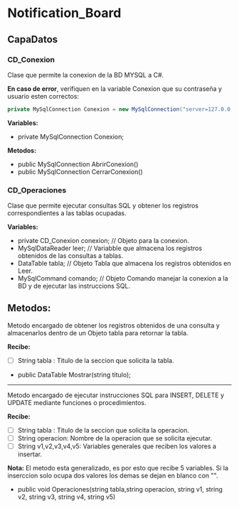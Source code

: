 # Notification_Board

## CapaDatos
### CD_Conexion
Clase que permite la conexion de la BD MYSQL a C#.

**En caso de error**, verifiquen en la variable Conexion que su contraseña y usuario esten correctos:
```csharp
private MySqlConnection Conexion = new MySqlConnection("server=127.0.0.1; database=escuela; Uid=root; pwd=root;");
```
**Variables:**

- private MySqlConnection Conexion;

**Metodos:**

- public MySqlConnection AbrirConexion()
- public MySqlConnection CerrarConexion()

### CD_Operaciones
Clase que permite ejecutar consultas SQL y obtener los registros correspondientes a las tablas ocupadas.

**Variables:**

- private CD_Conexion conexion; // Objeto para la conexion.
- MySqlDataReader leer; // Variabble que almacena los registros obtenidos de las consultas a tablas.
- DataTable tabla; // Objeto Tabla que almacena los registros obtenidos en Leer.
- MySqlCommand comando; // Objeto Comando manejar la conexion a la BD y de ejecutar las instruccions SQL.

**Metodos:**
---
Metodo encargado de obtener los registros obtenidos de una consulta y almacenarlos dentro de un Objeto tabla para retornar la tabla.

__Recibe:__

- [ ] String tabla : Titulo de la seccion que solicita la tabla.

- public DataTable Mostrar(string titulo);
---
Metodo encargado de ejecutar instrucciones SQL para INSERT, DELETE y UPDATE
mediante funciones o procedimientos. 

__Recibe:__

- [ ] String tabla : Titulo de la seccion que solicita la operacion.
- [ ] String operacion: Nombre de la operacion que se solicita ejecutar.
- [ ] String v1,v2,v3,v4,v5: Variables generales que reciben los valores a insertar.

**Nota:**
El metodo esta generalizado, es por esto que recibe 5 variables.
Si la inserccion solo ocupa dos valores los demas se dejan en blanco con "".

- public void Operaciones(string tabla,string operacion, string v1, string v2, string v3, string v4, string v5)
